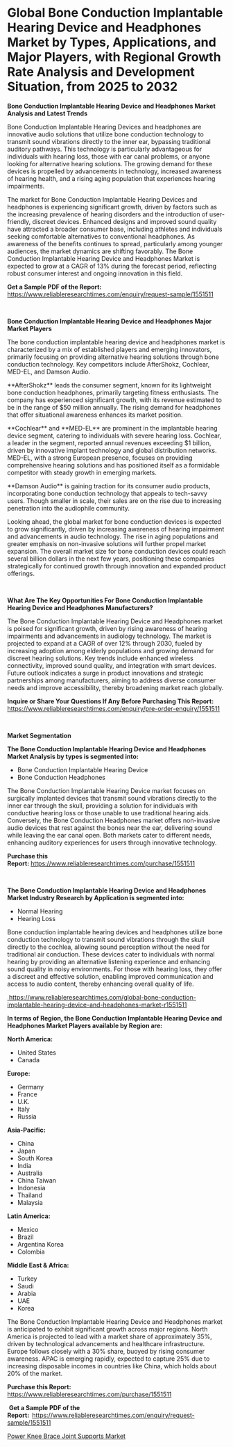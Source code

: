 <p><h1>Global Bone Conduction Implantable Hearing Device and Headphones Market by Types, Applications, and Major Players, with Regional Growth Rate Analysis and Development Situation, from 2025 to 2032</h1></p><p><strong>Bone Conduction Implantable Hearing Device and Headphones Market Analysis and Latest Trends</strong></p>
<p><p>Bone Conduction Implantable Hearing Devices and headphones are innovative audio solutions that utilize bone conduction technology to transmit sound vibrations directly to the inner ear, bypassing traditional auditory pathways. This technology is particularly advantageous for individuals with hearing loss, those with ear canal problems, or anyone looking for alternative hearing solutions. The growing demand for these devices is propelled by advancements in technology, increased awareness of hearing health, and a rising aging population that experiences hearing impairments.</p><p>The market for Bone Conduction Implantable Hearing Devices and headphones is experiencing significant growth, driven by factors such as the increasing prevalence of hearing disorders and the introduction of user-friendly, discreet devices. Enhanced designs and improved sound quality have attracted a broader consumer base, including athletes and individuals seeking comfortable alternatives to conventional headphones. As awareness of the benefits continues to spread, particularly among younger audiences, the market dynamics are shifting favorably. The Bone Conduction Implantable Hearing Device and Headphones Market is expected to grow at a CAGR of 13% during the forecast period, reflecting robust consumer interest and ongoing innovation in this field.</p></p>
<p><strong>Get a Sample PDF of the Report:&nbsp;</strong> <a href="https://www.reliableresearchtimes.com/enquiry/request-sample/1551511?utm_campaign=2131&utm_medium=2&utm_source=Github&utm_content=ia&utm_term=09022025&utm_id=bone-conduction-implantable-hearing-device-and-headphones">https://www.reliableresearchtimes.com/enquiry/request-sample/1551511</a></p>
<p>&nbsp;</p>
<p><strong>Bone Conduction Implantable Hearing Device and Headphones Major Market Players</strong></p>
<p><p>The bone conduction implantable hearing device and headphones market is characterized by a mix of established players and emerging innovators, primarily focusing on providing alternative hearing solutions through bone conduction technology. Key competitors include AfterShokz, Cochlear, MED-EL, and Damson Audio.</p><p>**AfterShokz** leads the consumer segment, known for its lightweight bone conduction headphones, primarily targeting fitness enthusiasts. The company has experienced significant growth, with its revenue estimated to be in the range of $50 million annually. The rising demand for headphones that offer situational awareness enhances its market position. </p><p>**Cochlear** and **MED-EL** are prominent in the implantable hearing device segment, catering to individuals with severe hearing loss. Cochlear, a leader in the segment, reported annual revenues exceeding $1 billion, driven by innovative implant technology and global distribution networks. MED-EL, with a strong European presence, focuses on providing comprehensive hearing solutions and has positioned itself as a formidable competitor with steady growth in emerging markets.</p><p>**Damson Audio** is gaining traction for its consumer audio products, incorporating bone conduction technology that appeals to tech-savvy users. Though smaller in scale, their sales are on the rise due to increasing penetration into the audiophile community.</p><p>Looking ahead, the global market for bone conduction devices is expected to grow significantly, driven by increasing awareness of hearing impairment and advancements in audio technology. The rise in aging populations and greater emphasis on non-invasive solutions will further propel market expansion. The overall market size for bone conduction devices could reach several billion dollars in the next few years, positioning these companies strategically for continued growth through innovation and expanded product offerings.</p></p>
<p>&nbsp;</p>
<p><strong>What Are The Key Opportunities For Bone Conduction Implantable Hearing Device and Headphones Manufacturers?</strong></p>
<p><p>The Bone Conduction Implantable Hearing Device and Headphones market is poised for significant growth, driven by rising awareness of hearing impairments and advancements in audiology technology. The market is projected to expand at a CAGR of over 12% through 2030, fueled by increasing adoption among elderly populations and growing demand for discreet hearing solutions. Key trends include enhanced wireless connectivity, improved sound quality, and integration with smart devices. Future outlook indicates a surge in product innovations and strategic partnerships among manufacturers, aiming to address diverse consumer needs and improve accessibility, thereby broadening market reach globally.</p></p>
<p><strong>Inquire or Share Your Questions If Any Before Purchasing This Report:</strong> <a href="https://www.reliableresearchtimes.com/enquiry/pre-order-enquiry/1551511?utm_campaign=2131&utm_medium=2&utm_source=Github&utm_content=ia&utm_term=09022025&utm_id=bone-conduction-implantable-hearing-device-and-headphones">https://www.reliableresearchtimes.com/enquiry/pre-order-enquiry/1551511</a></p>
<p>&nbsp;</p>
<p><strong>Market Segmentation</strong></p>
<p><strong>The Bone Conduction Implantable Hearing Device and Headphones Market Analysis by types is segmented into:</strong></p>
<p><ul><li>Bone Conduction Implantable Hearing Device</li><li>Bone Conduction Headphones</li></ul></p>
<p><p>The Bone Conduction Implantable Hearing Device market focuses on surgically implanted devices that transmit sound vibrations directly to the inner ear through the skull, providing a solution for individuals with conductive hearing loss or those unable to use traditional hearing aids. Conversely, the Bone Conduction Headphones market offers non-invasive audio devices that rest against the bones near the ear, delivering sound while leaving the ear canal open. Both markets cater to different needs, enhancing auditory experiences for users through innovative technology.</p></p>
<p><strong>Purchase this Report:&nbsp;</strong><a href="https://www.reliableresearchtimes.com/purchase/1551511?utm_campaign=2131&utm_medium=2&utm_source=Github&utm_content=ia&utm_term=09022025&utm_id=bone-conduction-implantable-hearing-device-and-headphones">https://www.reliableresearchtimes.com/purchase/1551511</a></p>
<p>&nbsp;</p>
<p><strong>The Bone Conduction Implantable Hearing Device and Headphones Market Industry Research by Application is segmented into:</strong></p>
<p><ul><li>Normal Hearing</li><li>Hearing Loss</li></ul></p>
<p><p>Bone conduction implantable hearing devices and headphones utilize bone conduction technology to transmit sound vibrations through the skull directly to the cochlea, allowing sound perception without the need for traditional air conduction. These devices cater to individuals with normal hearing by providing an alternative listening experience and enhancing sound quality in noisy environments. For those with hearing loss, they offer a discreet and effective solution, enabling improved communication and access to audio content, thereby enhancing overall quality of life.</p></p>
<p><a href="https://www.reliableresearchtimes.com/global-bone-conduction-implantable-hearing-device-and-headphones-market-r1551511?utm_campaign=2131&utm_medium=2&utm_source=Github&utm_content=ia&utm_term=09022025&utm_id=bone-conduction-implantable-hearing-device-and-headphones">&nbsp;https://www.reliableresearchtimes.com/global-bone-conduction-implantable-hearing-device-and-headphones-market-r1551511</a></p>
<p><strong>In terms of Region, the Bone Conduction Implantable Hearing Device and Headphones Market Players available by Region are:</strong></p>
<p>
    <p> <strong> North America: </strong>
        <ul>
            <li>United States</li>
            <li>Canada</li>
        </ul>
        </p> 
    <p> <strong> Europe: </strong>
        <ul>
            <li>Germany</li>
            <li>France</li>
            <li>U.K.</li>
            <li>Italy</li>
            <li>Russia</li>
        </ul>
        </p> 
    <p> <strong> Asia-Pacific: </strong>
        <ul>
            <li>China</li>
            <li>Japan</li>
            <li>South Korea</li>
            <li>India</li>
            <li>Australia</li>
            <li>China Taiwan</li>
            <li>Indonesia</li>
            <li>Thailand</li>
            <li>Malaysia</li>
        </ul>
        </p> 
    <p> <strong> Latin America: </strong>
        <ul>
            <li>Mexico</li>
            <li>Brazil</li>
            <li>Argentina Korea</li>
            <li>Colombia</li>
        </ul>
        </p> 
    <p> <strong> Middle East & Africa: </strong>
        <ul>
            <li>Turkey</li>
            <li>Saudi</li>
            <li>Arabia</li>
            <li>UAE</li>
            <li>Korea</li>
        </ul>
    </p>
    </p>
<p><p>The Bone Conduction Implantable Hearing Device and Headphones market is anticipated to exhibit significant growth across major regions. North America is projected to lead with a market share of approximately 35%, driven by technological advancements and healthcare infrastructure. Europe follows closely with a 30% share, buoyed by rising consumer awareness. APAC is emerging rapidly, expected to capture 25% due to increasing disposable incomes in countries like China, which holds about 20% of the market.</p></p>
<p><strong>Purchase this Report: </strong><a href="https://www.reliableresearchtimes.com/purchase/1551511?utm_campaign=2131&utm_medium=2&utm_source=Github&utm_content=ia&utm_term=09022025&utm_id=bone-conduction-implantable-hearing-device-and-headphones">https://www.reliableresearchtimes.com/purchase/1551511</a></p>
<p>&nbsp;<strong>Get a Sample PDF of the Report:&nbsp;&nbsp;</strong><a href="https://www.reliableresearchtimes.com/enquiry/request-sample/1551511?utm_campaign=2131&utm_medium=2&utm_source=Github&utm_content=ia&utm_term=09022025&utm_id=bone-conduction-implantable-hearing-device-and-headphones">https://www.reliableresearchtimes.com/enquiry/request-sample/1551511</a></p>
<p><strong></strong></p>
<p><p><a href="https://github.com/SamiaChowdhury801/Market-Research-Report-List-1/blob/main/power-knee-brace-joint-supports-market.md?utm_campaign=2131&utm_medium=2&utm_source=Github&utm_content=ia&utm_term=09022025&utm_id=bone-conduction-implantable-hearing-device-and-headphones">Power Knee Brace Joint Supports Market</a></p></p>